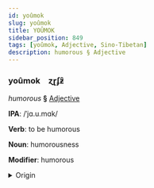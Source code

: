 ```yaml
---
id: yoûmok
slug: yoûmok
title: YOÛMOK
sidebar_position: 849
tags: [yoûmok, Adjective, Sino-Tibetan]
description: humorous § Adjective
---
```


### yoûmok&emsp;<span kind="abugida">ɀɽʄƶ̑</span>

*humorous* **§** [Adjective](../../tags/Adjective)

**IPA**: /ˈjɑ.u.mɑk/

**Verb**: to be humorous

**Noun**: humorousness

**Modifier**: humorous

<details>
    <summary>Origin</summary>
    Cantonese 幽默 jau1 mak6 /jaːu̯.maːk̚/<br/>
    <em>Sino-Tibetan Language Family</em>
</details>